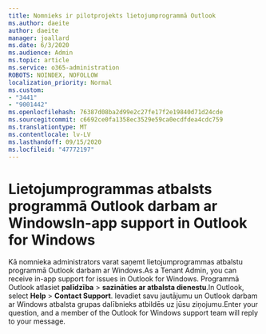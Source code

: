 ```yaml
---
title: Nomnieks ir pilotprojekts lietojumprogrammā Outlook
ms.author: daeite
author: daeite
manager: joallard
ms.date: 6/3/2020
ms.audience: Admin
ms.topic: article
ms.service: o365-administration
ROBOTS: NOINDEX, NOFOLLOW
localization_priority: Normal
ms.custom:
- "3441"
- "9001442"
ms.openlocfilehash: 76387d08ba2d99e2c27fe17f2e19840d71d24cde
ms.sourcegitcommit: c6692ce0fa1358ec3529e59ca0ecdfdea4cdc759
ms.translationtype: MT
ms.contentlocale: lv-LV
ms.lasthandoff: 09/15/2020
ms.locfileid: "47772197"
---
```

# <a name="in-app-support-in-outlook-for-windows"></a><span data-ttu-id="36919-102">Lietojumprogrammas atbalsts programmā Outlook darbam ar Windows</span><span class="sxs-lookup"><span data-stu-id="36919-102">In-app support in Outlook for Windows</span></span>

<span data-ttu-id="36919-103">Kā nomnieka administrators varat saņemt lietojumprogrammas atbalstu programmā Outlook darbam ar Windows.</span><span class="sxs-lookup"><span data-stu-id="36919-103">As a Tenant Admin, you can receive in-app support for issues in Outlook for Windows.</span></span> <span data-ttu-id="36919-104">Programmā Outlook atlasiet **palīdzība**  >  **sazināties ar atbalsta dienestu**.</span><span class="sxs-lookup"><span data-stu-id="36919-104">In Outlook, select **Help** > **Contact Support**.</span></span> <span data-ttu-id="36919-105">Ievadiet savu jautājumu un Outlook darbam ar Windows atbalsta grupas dalībnieks atbildēs uz jūsu ziņojumu.</span><span class="sxs-lookup"><span data-stu-id="36919-105">Enter your question, and a member of the Outlook for Windows support team will reply to your message.</span></span>